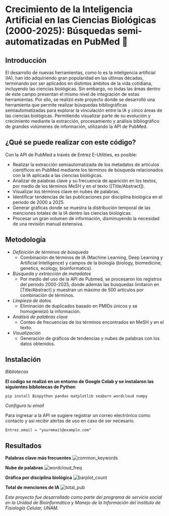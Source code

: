# Crecimiento de la Inteligencia Artificial en las Ciencias Biológicas (2000-2025): Búsquedas semi-automatizadas en PubMed 🔬

## **Introducción**
El desarrollo de nuevas herramientas, como lo es la inteligencia artificial (IA), han ido adquiriendo gran popularidad en las útlimas décadas, terminando por ser aplicados en distintos ámbitos de la vida cotidiana, incluyendo las ciencias biológicas. Sin embargo, no todas las áreas dentro de este campo presentan el mismo nivel de integración de estas herramientas.
Por ello, se realizó este proyecto donde se desarrolló una herramienta que permite realizar búsquedas bibliográficas semiautomatizadas para explorar la vinculación entre la IA y cinco áreas de las ciencias biológicas. Permitiendo visualizar parte de su evolución y crecimiento mediante la extracción, procesamiento y análisis bibliográfico de grandes volúmenes de información, utilizando la API de PubMed. 

## **¿Qué se puede realizar con este código?**
Con la API de PubMed a través de Entrez E-Utilities, es posible:

- Realizar la extracción semiautomatizada de los metadatos de artículos científicos en PubMed mediante los términos de búsqueda relacionados con la IA aplicada a las ciencias biológicas.
- Analizar de palabras clave y su frecuencia de aparición en los textos, por medio de los términos MeSH y en el texto ([Title/Abstract]).
- Visualizar los términos clave en nubes de palabras.
- Identificar tendencias de las publicaciones por disciplina biológica en el periodo de 2000 a 2025.
- Generar gráficas donde se muestra la distribución temporal de las menciones totales de la IA dentro las ciencias biológicas.
- Procesar un gran volumen de información, disminuyendo la necesidad de una revisión manual extensiva.
    
## **Metodología**

- *Definición de términos de búsqueda*
   - Combinación de términos de IA (Machine Learning, Deep Learning y Artificial Intelligence) y campos de la biología (biology, biomedicine, genetics, ecology, bioinformatics).
- *Búsqueda y extracción de metadatos*
   - Por medio del uso de la API de Pubmed, se procesaron los registros del período 2000-2025, donde además las búsquedas limitaron en [Title/Abstract] y muestran un máximo de 500 artículos por combinación de términos.
- *Limpieza de datos*
   - Eliminación de duplicados basado en PMIDs únicos y se homogeneizó la información.
- *Análisis de palabras clave*
   - Conteo de frecuencias de los términos encontrados en MeSH y en el texto.
- *Visualización*
   - Generación de gráficos de tendencias y nubes de palabras con los datos obtenidos.

## **Instalación** 

*Bibliotecas*

**El codigo se realizó en un entorno de Google Colab y se instalaron las siguientes bibliotecas de Python**

```pip install Biopython pandas matplotlib seaborn wordcloud numpy``` 

*Configura tu email*

Para ingresar a la API se sugiere registrar un correo electrónico como contacto y así recibir alertas de uso en caso de ser necesario.

```
Entrez.email = "youremail@example.com"
```

## Resultados

**Palabras clave más frecuentes**
![common_keywords](https://github.com/user-attachments/assets/7579523f-c79f-43df-9175-a1814ec2b037)


**Nube de palabras**
![wordcloud_freq](https://github.com/user-attachments/assets/049f336a-6a3e-40aa-8f60-79e7eb4d83f4)

**Gráfica por disciplina biológica**
![barplot_count](https://github.com/user-attachments/assets/9cd08c01-c983-421f-9711-6c6c4844aafe)

**Total de menciones de IA**
![total_pub](https://github.com/user-attachments/assets/ecdf4228-a2dd-4617-83bf-7df776ea19be)


*Este proyecto fue desarrollado como parte del programa de servicio social en la Unidad de Bioinformática y Manejo de la Información del Instituto de Fisiología Celular, UNAM.*
